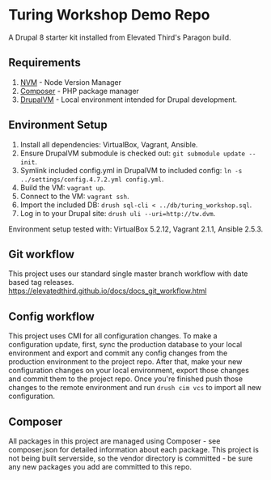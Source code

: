 # Turing Workshop Demo Repo

A Drupal 8 starter kit installed from Elevated Third's Paragon build.

## Requirements
1. [NVM](https://github.com/creationix/nvm) - Node Version Manager
2. [Composer](https://getcomposer.org/) - PHP package manager
3. [DrupalVM](https://www.drupalvm.com/) - Local environment intended for Drupal development.

## Environment Setup
1. Install all dependencies: VirtualBox, Vagrant, Ansible.
2. Ensure DrupalVM submodule is checked out: `git submodule update --init`.
3. Symlink included config.yml in DrupalVM to included config: `ln -s ../settings/config.4.7.2.yml config.yml`.
4. Build the VM: `vagrant up`.
5. Connect to the VM: `vagrant ssh`.
6. Import the included DB: `drush sql-cli < ../db/turing_workshop.sql`.
7. Log in to your Drupal site: `drush uli --uri=http://tw.dvm`.

Environment setup tested with: VirtualBox 5.2.12, Vagrant 2.1.1, Ansible 2.5.3.

## Git workflow

This project uses our standard single master branch workflow with date based tag releases. https://elevatedthird.github.io/docs/docs_git_workflow.html

## Config workflow

This project uses CMI for all configuration changes. To make a configuration update, first, sync the production database to your local environment and export and commit any config changes from the production environment to the project repo. After that, make your new configuration changes on your local environment, export those changes and commit them to the project repo. Once you're finished push those changes to the remote environment and run `drush cim vcs` to import all new configuration.

## Composer

All packages in this project are managed using Composer - see composer.json for detailed information about each package. This project is not being built serverside, so the vendor directory is committed - be sure any new packages you add are committed to this repo.
